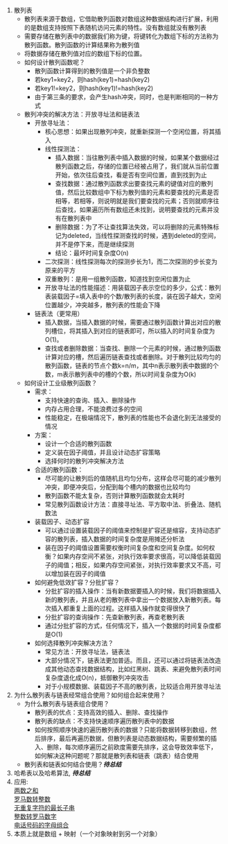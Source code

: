1.  散列表    
    + 散列表来源于数组，它借助散列函数对数组这种数据结构进行扩展，利用的是数组支持按照下表随机访问元素的特性。没有数组就没有散列表     
    + 需要存储在散列表中的数据我们称为键，将键转化为数组下标的方法称为散列函数。散列函数的计算结果称为散列值     
    + 将数据存储在散列值对应的数组下标的位置。      
    + 如何设计散列函数呢？
      + 散列函数计算得到的散列值是一个非负整数    
      + 若key1=key2，则hash(key1)=hash(key2)      
      + 若key1!=key2，则hash(key1)!=hash(key2)      
      + 由于第三条的要求，会产生hash冲突，同时，也是判断相同的一种方式      
    + 散列冲突的解决方法：开放寻址法和链表法      
      + 开放寻址法：
        + 核心思想：如果出现散列冲突，就重新探测一个空闲位置，将其插入      
        + 线性探测法：      
          + 插入数据：当往散列表中插入数据的时候，如果某个数据经过散列函数之后，存储的位置已经被占用了，我们就从当前位置开始，依次往后查找，看是否有空间位置，直到找到为止
          + 查找数据：通过散列函数求出要查找元素的键值对应的散列值，然后比较数组中下标为散列值的元素和要查找的元素是否相等，若相等，则说明就是我们要查找的元素；否则就顺序往后查找，如果遍历所有数组还未找到，说明要查找的元素并没有在散列表中      
          + 删除数据：为了不让查找算法失效，可以将删除的元素特殊标记为deleted，当线性探测查找的时候，遇到deleted的空间，并不是停下来，而是继续探测      
          + 结论：最坏时间复杂度O(n)      
        + 二次探测：线性探测每次的探测步长为1，而二次探测的步长变为原来的平方     
        + 双重散列：是用一组散列函数，知道找到空闲位置为止      
        + 开放寻址法的性能描述：用装载因子表示空位的多少，公式：散列表装载因子=填入表中的个数/散列表的长度，装在因子越大，空闲位置越少，冲突越多，散列表的性能会下降      
      + 链表法（更常用）      
        + 插入数据，当插入数据的时候，需要通过散列函数计算出对应的散列槽位，将其插入到对应的链表即可，所以插入的时间复杂度为O(1)。     
        + 查找或者删除数据：当查找、删除一个元素的时候，通过散列函数计算对应的槽，然后遍历链表查找或者删除。对于散列比较均匀的散列函数，链表的节点个数k=n/m，其中n表示散列表中数据的个数，m表示散列表中的槽的个数，所以时间复杂度为O(k)      
    + 如何设计工业级散列函数？      
      + 需求：    
        + 支持快速的查询、插入、删除操作      
        + 内存占用合理，不能浪费过多的空间      
        + 性能稳定，在极端情况下，散列表的性能也不会退化到无法接受的情况      
      + 方案：    
        + 设计一个合适的散列函数      
        + 定义装在因子阈值，并且设计动态扩容策略    
        + 选择何时的散列冲突解决方法      
      + 合适的散列函数：      
        + 尽可能的让散列后的值随机且均匀分布，这样会尽可能的减少散列冲突，即便冲突后，分配到每个槽内的数据也比较均匀     
        + 散列函数不能太复杂，否则计算散列函数就会太耗时      
        + 常见散列函数设计方法：直接寻址法、平方取中法、折叠法、随机数法      
      + 装载因子、动态扩容    
        + 可以通过设置装载因子的阈值来控制是扩容还是缩容，支持动态扩容的散列表，插入数据的时间复杂度是用摊还分析法     
        + 装在因子的阈值设置需要权衡时间复杂度和空间复杂度。如何权衡？如果内存空间不紧张，对执行效率要求很高，可以降低装载因子的阈值；相反，如果内存空间紧张，对执行效率要求又不高，可以增加装在因子的阈值      
      + 如何避免低效扩容？分批扩容？      
        + 分批扩容的插入操作：当有新数据要插入的时候，我们将数据插入新的散列表，并且从老的散列表中拿出一个数据放入新散列表。每次插入都重复上面的过程。这样插入操作就变得很快了      
        + 分批扩容的查询操作：先查新散列表，再查老散列表      
        + 通过分批扩容的方式，任何情况下，插入一个数据的时间复杂度都是O(1)    
      + 如何选择散列冲突解决方法？      
        + 常见方法：开放寻址法，链表法        
        + 大部分情况下，链表法更加普适。而且，还可以通过将链表法改造成其他动态查找数据结构，比如红黑树、跳表、来避免散列表时间复杂度退化成O(n)，抵御散列冲突攻击   
        + 对于小规模数据、装载因子不高的散列表，比较适合用开放寻址法      
2.  为什么散列表与链表经常组合使用？如何组合起来使用？     
      + 为什么散列表与链表组合使用？    
        + 散列表的优点：支持高效的插入、删除、查找操作    
        + 散列表的缺点：不支持快速顺序遍历散列表中的数据    
        + 如何按照顺序快速的遍历散列表的数据？只能将数据转移到数组，然后排序，最后再遍历数据，但散列表是动态数据结构，需要频繁的插入、删除，每次顺序遍历之前欧度需要先排序，这会导致效率低下，如何解决这种问题呢？那就是散列表和链表（跳表）结合使用     
      + 散列表和链表如何结合使用？___待总结___        
3.  哈希表以及哈希算法, ___待总结___      
4.  应用:     
    [两数之和](https://leetcode-cn.com/problems/two-sum/submissions/)     
    [罗马数转整数](https://leetcode-cn.com/problems/roman-to-integer/submissions/)      
    [无重复字符的最长子串](https://leetcode-cn.com/problems/longest-substring-without-repeating-characters/submissions/)        
    [整数转罗马数字](https://leetcode-cn.com/problems/integer-to-roman/submissions/)        
    [电话号码的字母组合](https://leetcode-cn.com/problems/letter-combinations-of-a-phone-number/)     
5.  本质上就是数组 + 映射（一个对象映射到另一个对象）       
